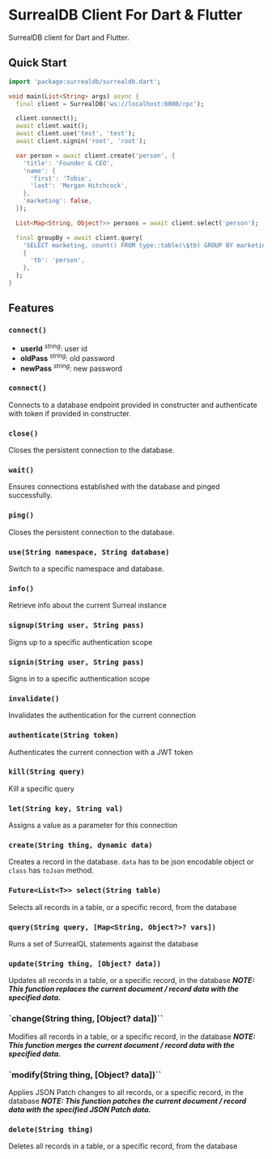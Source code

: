 # SurrealDB Client For Dart & Flutter

SurrealDB client for Dart and Flutter.

## Quick Start

```dart
import 'package:surrealdb/surrealdb.dart';

void main(List<String> args) async {
  final client = SurrealDB('ws://localhost:8000/rpc');

  client.connect();
  await client.wait();
  await client.use('test', 'test');
  await client.signin('root', 'root');

  var person = await client.create('person', {
    'title': 'Founder & CEO',
    'name': {
      'first': 'Tobie',
      'last': 'Morgan Hitchcock',
    },
    'marketing': false,
  });

  List<Map<String, Object?>> persons = await client.select('person');

  final groupBy = await client.query(
    'SELECT marketing, count() FROM type::table(\$tb) GROUP BY marketing',
    {
      'tb': 'person',
    },
  );
}
```

## Features

### `connect()`

- **userId** <sup>_string_</sup>: user id
- **oldPass** <sup>_string_</sup>: old password
- **newPass** <sup>_string_</sup>: new password

### `connect()`

Connects to a database endpoint provided in constructer and authenticate with token if provided in constructer.

### `close()`

Closes the persistent connection to the database.

### `wait()`

Ensures connections established with the database and pinged successfully.

### `ping()`

Closes the persistent connection to the database.

### `use(String namespace, String database)`

Switch to a specific namespace and database.

### `info()`

Retrieve info about the current Surreal instance

### `signup(String user, String pass)`

Signs up to a specific authentication scope

### `signin(String user, String pass)`

Signs in to a specific authentication scope

### `invalidate()`

Invalidates the authentication for the current connection

### `authenticate(String token)`

Authenticates the current connection with a JWT token

### `kill(String query)`

Kill a specific query

### `let(String key, String val)`

Assigns a value as a parameter for this connection

### `create(String thing, dynamic data)`

Creates a record in the database. `data` has to be json encodable object or `class` has `toJson` method.

### `Future<List<T>> select(String table)`

Selects all records in a table, or a specific record, from the database

### `query(String query, [Map<String, Object?>? vars])`

Runs a set of SurrealQL statements against the database

### `update(String thing, [Object? data])`

Updates all records in a table, or a specific record, in the database
**_NOTE: This function replaces the current document / record data with the specified data._**

### `change(String thing, [Object? data])``

Modifies all records in a table, or a specific record, in the database
**_NOTE: This function merges the current document / record data with the specified data._**

### `modify(String thing, [Object? data])``

Applies JSON Patch changes to all records, or a specific record, in the database
**_NOTE: This function patches the current document / record data with the specified JSON Patch data._**

### `delete(String thing)`

Deletes all records in a table, or a specific record, from the database
